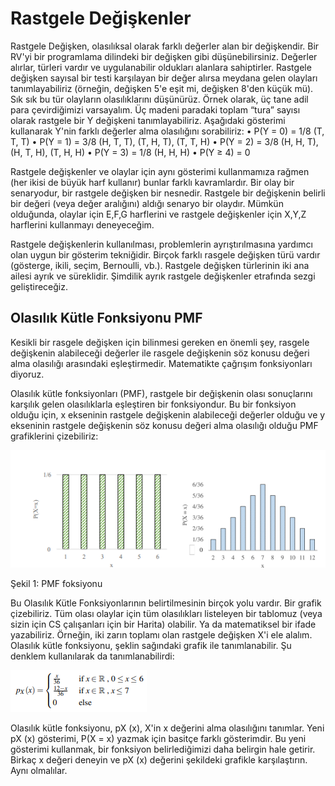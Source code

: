 # Rastgele Değişkenler
Rastgele Değişken, olasılıksal olarak farklı değerler alan bir değişkendir. Bir RV'yi bir programlama dilindeki bir değişken gibi düşünebilirsiniz. Değerler alırlar, türleri vardır ve uygulanabilir oldukları alanlara sahiptirler. Rastgele değişken sayısal bir testi karşılayan bir değer alırsa meydana gelen olayları tanımlayabiliriz 
(örneğin, değişken 5'e eşit mi, değişken 8'den küçük mü). Sık sık bu tür olayların olasılıklarını düşünürüz.
Örnek olarak, üç tane adil para çevirdiğimizi varsayalım. Üç madeni paradaki toplam “tura” sayısı olarak rastgele bir Y değişkeni tanımlayabiliriz. Aşağıdaki gösterimi kullanarak Y'nin farklı değerler alma olasılığını sorabiliriz:
• P(Y = 0) = 1/8 (T, T, T)
• P(Y = 1) = 3/8 (H, T, T), (T, H, T), (T, T, H)
• P(Y = 2) = 3/8 (H, H, T), (H, T, H), (T, H, H)
• P(Y = 3) = 1/8 (H, H, H)
• P(Y ≥ 4) = 0

Rastgele değişkenler ve olaylar için aynı gösterimi kullanmamıza rağmen (her ikisi de büyük harf kullanır) bunlar farklı kavramlardır. Bir olay bir senaryodur, bir rastgele değişken bir nesnedir. Rastgele bir değişkenin belirli bir değeri (veya değer aralığını) aldığı senaryo bir olaydır. Mümkün olduğunda, olaylar için E,F,G harflerini ve rastgele değişkenler için X,Y,Z harflerini kullanmayı deneyeceğim.

Rastgele değişkenlerin kullanılması, problemlerin ayrıştırılmasına yardımcı olan uygun bir gösterim tekniğidir. Birçok farklı rasgele değişken türü vardır (gösterge, ikili, seçim, Bernoulli, vb.). Rastgele değişken türlerinin iki ana ailesi ayrık ve süreklidir. Şimdilik ayrık rastgele değişkenler etrafında sezgi geliştireceğiz.

## Olasılık Kütle Fonksiyonu PMF
Kesikli bir rasgele değişken için bilinmesi gereken en önemli şey, rasgele değişkenin alabileceği değerler ile rasgele değişkenin söz konusu değeri alma olasılığı arasındaki eşleştirmedir. Matematikte çağrışım fonksiyonları diyoruz.

Olasılık kütle fonksiyonları (PMF), rastgele bir değişkenin olası sonuçlarını karşılık gelen olasılıklarla eşleştiren bir fonksiyondur. Bu bir fonksiyon olduğu için, x ekseninin rastgele değişkenin alabileceği değerler olduğu ve y ekseninin rastgele değişkenin söz konusu değeri alma olasılığı olduğu PMF grafiklerini çizebiliriz:

![resim1](https://raw.githubusercontent.com/suhap/Probability/master/resource/4-1.png)

Şekil 1: PMF foksiyonu

Bu Olasılık Kütle Fonksiyonlarının belirtilmesinin birçok yolu vardır. Bir grafik çizebiliriz. Tüm olası olaylar için tüm olasılıkları listeleyen bir tablomuz (veya sizin için CS çalışanları için bir Harita) olabilir. Ya da matematiksel bir ifade yazabiliriz. Örneğin, iki zarın toplamı olan rastgele değişken X'i ele alalım. Olasılık kütle fonksiyonu, şeklin sağındaki grafik ile tanımlanabilir. Şu denklem kullanılarak da tanımlanabilirdi:

![formul](https://raw.githubusercontent.com/suhap/Probability/master/resource/4f-1.png)

Olasılık kütle fonksiyonu, pX (x), X'in x değerini alma olasılığını tanımlar. Yeni pX (x) gösterimi, P(X = x) yazmak için basitçe farklı gösterimdir. Bu yeni gösterimi kullanmak, bir fonksiyon belirlediğimizi daha belirgin hale getirir. Birkaç x değeri deneyin ve pX (x) değerini şekildeki grafikle karşılaştırın. Aynı olmalılar.
